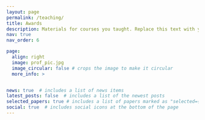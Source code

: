 ```yaml
---
layout: page
permalink: /teaching/
title: Awards
description: Materials for courses you taught. Replace this text with your description.
nav: true
nav_order: 6

page:
  align: right
  image: prof_pic.jpg
  image_circular: false # crops the image to make it circular
  more_info: >


news: true  # includes a list of news items
latest_posts: false  # includes a list of the newest posts
selected_papers: true # includes a list of papers marked as "selected={true}"
social: true  # includes social icons at the bottom of the page
---
```

